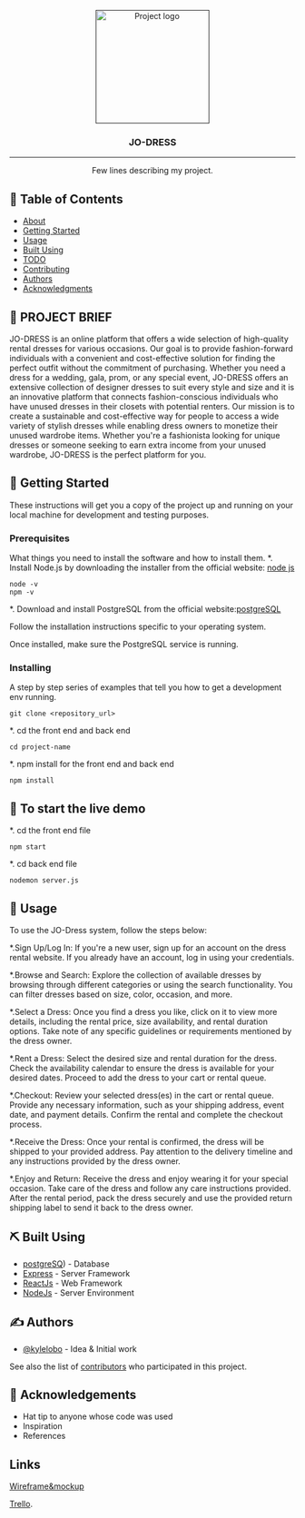 <p align="center">
  <a href="" rel="noopener">
 <img width=200px height=200px src="(https://i.imgur.com/6wj0hh6.jpg](https://e7.pngegg.com/pngimages/199/73/png-clipart-clothing-fashion-dress-boutique-service-moda-logo-business-thumbnail.png)" alt="Project logo"></a>
</p>

<h3 align="center">JO-DRESS</h3>



---

<p align="center"> Few lines describing my project.
    <br> 
</p>

## 📝 Table of Contents
- [About](#about)
- [Getting Started](#getting_started)
- [Usage](#usage)
- [Built Using](#built_using)
- [TODO](../TODO.md)
- [Contributing](../CONTRIBUTING.md)
- [Authors](#authors)
- [Acknowledgments](#acknowledgement)

## 🧐 PROJECT BRIEF <a name = "about"></a>  

JO-DRESS is an online platform that offers a wide selection of high-quality rental dresses for various occasions. Our goal is to provide fashion-forward individuals with a convenient and cost-effective solution for finding the perfect outfit without the commitment of purchasing. Whether you need a dress for a wedding, gala, prom, or any special event, JO-DRESS offers an extensive collection of designer dresses to suit every style and size and it is an innovative  platform that connects fashion-conscious individuals who have unused dresses in their closets with potential renters. Our mission is to create a sustainable and cost-effective way for people to access a wide variety of stylish dresses while enabling dress owners to monetize their unused wardrobe items. Whether you're a fashionista looking for unique dresses or someone seeking to earn extra income from your unused wardrobe, JO-DRESS is the perfect platform for you.

## 🏁 Getting Started <a name = "getting_started"></a>
These instructions will get you a copy of the project up and running on your local machine for development and testing purposes.

### Prerequisites
What things you need to install the software and how to install them.
*. Install Node.js by downloading the installer from the official website: [node js]( https://nodejs.org/en/download/)
```
node -v
npm -v
```
*. Download and install PostgreSQL from the official website:[postgreSQL]( https://www.postgresql.org/download/)  

Follow the installation instructions specific to your operating system.  

Once installed, make sure the PostgreSQL service is running.

### Installing
A step by step series of examples that tell you how to get a development env running.



```
git clone <repository_url>
```
*. cd the front end and back end 
```
cd project-name
```
*. npm install for the front end and back end 

```
npm install 
```



## 🔧 To start the live demo  <a name = "tests"></a>  
*. cd the front end file   

```
npm start
```

*. cd back end file    

```
nodemon server.js
```




## 🎈 Usage <a name="usage"></a>
To use the JO-Dress system, follow the steps below:

*.Sign Up/Log In: If you're a new user, sign up for an account on the dress rental website. If you already have an account, log in using your credentials.

*.Browse and Search: Explore the collection of available dresses by browsing through different categories or using the search functionality. You can filter dresses based on size, color, occasion, and more.

*.Select a Dress: Once you find a dress you like, click on it to view more details, including the rental price, size availability, and rental duration options. Take note of any specific guidelines or requirements mentioned by the dress owner.

*.Rent a Dress: Select the desired size and rental duration for the dress. Check the availability calendar to ensure the dress is available for your desired dates. Proceed to add the dress to your cart or rental queue.

*.Checkout: Review your selected dress(es) in the cart or rental queue. Provide any necessary information, such as your shipping address, event date, and payment details. Confirm the rental and complete the checkout process.

*.Receive the Dress: Once your rental is confirmed, the dress will be shipped to your provided address. Pay attention to the delivery timeline and any instructions provided by the dress owner.

*.Enjoy and Return: Receive the dress and enjoy wearing it for your special occasion. Take care of the dress and follow any care instructions provided. After the rental period, pack the dress securely and use the provided return shipping label to send it back to the dress owner.



## ⛏️ Built Using <a name = "built_using"></a>
- [postgreSQ](https://www.postgresql.org/download/)) - Database
- [Express](https://expressjs.com/) - Server Framework
- [ReactJs](https://vuejs.org/) - Web Framework
- [NodeJs](https://nodejs.org/en/) - Server Environment

## ✍️ Authors <a name = "authors"></a>
- [@kylelobo](https://github.com/kylelobo) - Idea & Initial work

See also the list of [contributors](https://github.com/kylelobo/The-Documentation-Compendium/contributors) who participated in this project.

## 🎉 Acknowledgements <a name = "acknowledgement"></a>
- Hat tip to anyone whose code was used
- Inspiration
- References




## Links 
[Wireframe&mockup](https://www.figma.com/file/fGDBxkYLwXLFwXdGDAp5Ur/masterpiece?type=design&mode=design&t=0x4vI08SvaXn5CTv-0)  

[Trello]().
